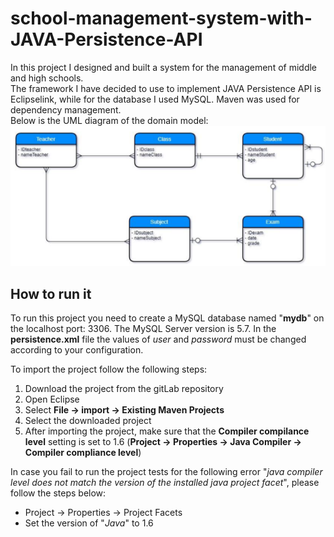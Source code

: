# school-management-system-with-JAVA-Persistence-API

In this project I designed and built a system for the management of middle and high schools.  
The framework I have decided to use to implement JAVA Persistence API is Eclipselink, while for the database I used MySQL. Maven was used for dependency management.  
Below is the UML diagram of the domain model:  
![UML diagram](UML.PNG)


## How to run it 

To run this project you need to create a MySQL database named "**mydb**" on the localhost port: 3306. The MySQL Server version is 5.7.
In the **persistence.xml** file the values of *user* and *password* must be changed according to your configuration.

To import the project follow the following steps:
1. Download the project from the gitLab repository
2. Open Eclipse
3. Select **File -> import -> Existing Maven Projects**
4. Select the downloaded project
5. After importing the project, make sure that the **Compiler compilance level** setting is set to 1.6 (**Project -> Properties -> Java Compiler -> Compiler compliance level**)

In case you fail to run the project tests for the following error "*java compiler level does not match the version of the installed java project facet*", please follow the steps below:
- Project -> Properties -> Project Facets
- Set the version of "*Java*" to 1.6
